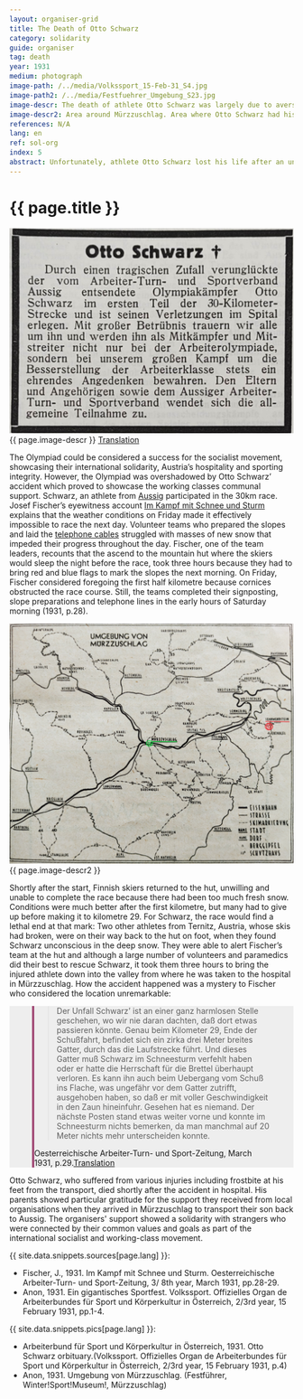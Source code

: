 ```yaml
---
layout: organiser-grid
title: The Death of Otto Schwarz
category: solidarity
guide: organiser
tag: death
year: 1931
medium: photograph
image-path: /../media/Volkssport_15-Feb-31_S4.jpg
image-path2: /../media/Festfuehrer_Umgebung_S23.jpg
image-descr: The death of athlete Otto Schwarz was largely due to averse weather conditions, but the community supported the deceased's parents
image-descr2: Area around Mürzzuschlag. Area where Otto Schwarz had his accident in red (Sonnwendstein), hospital area in Mürzzuschlag in green
references: N/A
lang: en
ref: sol-org
index: 5
abstract: Unfortunately, athlete Otto Schwarz lost his life after an unexpected accident, due to averse weather conditions.
---
```

<body>
    <div class="infotext">
        <h1  id="title">{{ page.title }}</h1>
        <div class="grid-item" id="exhibit-image"><img src="/../media/Volkssport_15-Feb-31_S4.jpg" class="img-fluid" alt="The death of athlete Otto Schwarz was largely due to averse weather conditions, but the community supported the deceased's parents.">{{ page.image-descr }} <a href="#" class="translation" data-toggle="tooltip" title="By a tragic coincidence, the Olympic fighter Otto Schwarz, sent by the Aussig Workers' Gymnastics and Sports Association, had an accident in the first part of the 30-kilometre course and succumbed to his injuries in hospital. It is with great sadness that we all mourn his memory and will always honour his memory as fellow fighters and comrades-in-arms, not only in the Workers' Olympics, but in our great struggle for the better position of the working class. Condolences go to the parents and relatives as well as the Aussiger Arbeiter-Turn- und Sportverband.">Translation</a></div>
        <p>The Olympiad could be considered a success for the socialist movement, showcasing their international solidarity, Austria’s hospitality and sporting integrity. However, the Olympiad was overshadowed by Otto Schwarz’ accident which proved to showcase the working classes communal support. Schwarz, an athlete from <a href="#" class="link-info" data-toggle="tooltip" title="now Ústí nad Labem, Czechoslovakia">Aussig</a> participated in the 30km race. Josef Fischer’s eyewitness account <span class="source"><a href="#" class="translation" data-toggle="tooltip" title="Fighting against snow and storm">Im Kampf mit Schnee und Sturm</a></span> explains that the weather conditions on Friday made it effectively impossible to race the next day. Volunteer teams who prepared the slopes and laid the <a href="#" class="link-info" data-toggle="tooltip" title="telephones were used to report from the race course and immediately inform the audience on the information board at the finishing">telephone cables</a> struggled with masses of new snow that impeded their progress throughout the day. Fischer, one of the team leaders, recounts that the ascend to the mountain hut where the skiers would sleep the night before the race, took three hours because they had to bring red and blue flags to mark the slopes the next morning. On Friday, Fischer considered foregoing the first half kilometre because cornices obstructed the race course. Still, the teams completed their signposting, slope preparations and telephone lines in the early hours of Saturday morning (1931, p.28).</p>
        <div class="grid-item" id="exhibit-image"><img src="/../media/Festfuehrer_Umgebung_S23.jpg" class="img-fluid" alt="{{ page.image-descr2 }}">{{ page.image-descr2 }}</div>
        <p>Shortly after the start, Finnish skiers returned to the hut, unwilling and unable to complete the race because there had been too much fresh snow.  Conditions were much better after the first kilometre, but many had to give up before making it to kilometre 29. For Schwarz, the race would find a lethal end at that mark: Two other athletes from Ternitz, Austria, whose skis had broken, were on their way back to the hut on foot, when they found Schwarz unconscious in the deep snow.  They were able to alert Fischer’s team at the hut and although a large number of volunteers and paramedics did their best to rescue Schwarz, it took them three hours to bring the injured athlete down into the valley from where he was taken to the hospital in Mürzzuschlag. How the accident happened was a mystery to Fischer who considered the location unremarkable: 
    <section class="vh-50" style="background-color: #eee;">
        <div class="container py-sm-5 h-50">
         <div class="row d-flex align-items-center h-20">
           <div class="col col-md-9 mb-3 mb-md-1" id="style3">
            <figure class="bg-white p-3 rounded" style="border-left: .25rem solid #a34e78;">
                <blockquote class="blockquote pb-2">
                    <p class="inlinequote">Der Unfall Schwarz’ ist an einer ganz harmlosen Stelle geschehen, wo wir nie daran dachten, daß dort etwas passieren könnte. Genau beim Kilometer 29, Ende der Schußfahrt, befindet sich ein zirka drei Meter breites Gatter, durch das die Laufstrecke führt. Und dieses Gatter muß Schwarz im Schneesturm verfehlt haben oder er hatte die Herrschaft für die Brettel überhaupt verloren. Es kann ihn auch beim Uebergang vom Schuß ins Flache, was ungefähr vor dem Gatter zutrifft, ausgehoben haben, so daß er mit voller Geschwindigkeit in den Zaun hineinfuhr. Gesehen hat es niemand. Der nächste Posten stand etwas weiter vorne und konnte im Schneesturm nichts bemerken, da man manchmal auf 20 Meter nichts mehr unterscheiden konnte.</p>
                </blockquote>
                <figcaption class="blockquote-footer mb-0 font-italic">Oesterreichische Arbeiter-Turn- und Sport-Zeitung, March 1931, p.29.<a href="#" class="translation" data-toggle="tooltip" title="Schwarz's accident happened in a very harmless place where we never thought that anything could happen there. Exactly at kilometre 29, at the end of the shot ride, there is a gate about three meters wide through which the running track leads. And Schwarz must have missed this gate in the snowstorm or he had lost control of the skis. He could have fallen when passing from the shot to the flat, which is approximately in front of the gate, so that he went into the fence at full speed. Nobody saw it. The next post was a little further along the way and could not notice anything in the snowstorm, because sometimes you could not make out anything that was more than 20 metres away">Translation</a>
                </figcaption>
            </figure>
           </div>
          </div>
        </div>
    </section>
        <p>Otto Schwarz, who suffered from various injuries including frostbite at his feet from the transport, died shortly after the accident in hospital. His parents showed particular gratitude for the support they received from local organisations when they arrived in Mürzzuschlag to transport their son back to Aussig. The organisers' support showed a solidarity with strangers who were connected by their common values and goals as part of the international socialist and working-class movement.</p>
        <div class="resources">
            <div class="resource-title">{{ site.data.snippets.sources[page.lang] }}:</div>
                <ul>
                    <li>Fischer, J., 1931. Im Kampf mit Schnee und Sturm. <span id="source">Oesterreichische Arbeiter-Turn- und Sport-Zeitung</span>, 3/ 8th year, March 1931, pp.28-29.</li>
                    <li>Anon, 1931. Ein gigantisches Sportfest. <span id="source">Volkssport. Offizielles Organ de Arbeiterbundes für Sport und Körperkultur in Österreich</span>, 2/3rd year, 15 February 1931, pp.1-4.</li>
                </ul>
            <div class="resource-title">{{ site.data.snippets.pics[page.lang] }}:</div>
                <ul>
                    <li>Arbeiterbund für Sport und Körperkultur in Österreich, 1931. Otto Schwarz orbituary.(<span id="source">Volkssport. Offizielles Organ de Arbeiterbundes für Sport und Körperkultur in Österreich</span>, 2/3rd year, 15 February 1931, p.4)</li>
                    <li>Anon, 1931. Umgebung von Mürzzuschlag. (<span id="source">Festführer</span>, Winter!Sport!Museum!, Mürzzuschlag)</li>
                </ul>
        </div>
    </div>
</body>

